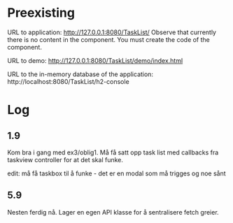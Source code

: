 # Preexisting

URL to application:
http://127.0.0.1:8080/TaskList/
Observe that currently there is no content in the component. You must
create the code of the component.

URL to demo:
http://127.0.0.1:8080/TaskList/demo/index.html

URL to the in-memory database of the application:
http://localhost:8080/TaskList/h2-console
 
# Log

## 1.9
Kom bra i gang med ex3/oblig1. Må få satt opp task list med callbacks fra taskview controller for at det skal funke.

edit: må få taskbox til å funke - det er en modal som må trigges og noe sånt

## 5.9
Nesten ferdig nå. Lager en egen API klasse for å sentralisere fetch greier.